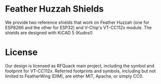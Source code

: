 Feather Huzzah Shields
======================
We provide two reference shields that work on Feather Huzzah (one for ESP8266 and the other for ESP32) and V-Chip's VT-CC112x module.
The shields are designed with KiCAD 5 (Kudos!)



License
=======
Our design is licensed as RFQuack main project, including the symbol and footprint for VT-CC112x.
Referred footprints and symbols, including but not limited to FeatherWing (DIM), are either MIT, Apache, or simply CC0.
